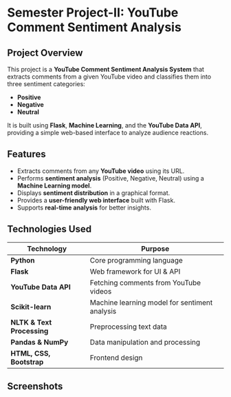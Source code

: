 # **Semester Project-II: YouTube Comment Sentiment Analysis**

## **Project Overview**  
This project is a **YouTube Comment Sentiment Analysis System** that extracts comments from a given YouTube video and classifies them into three sentiment categories:  
- **Positive**  
- **Negative**  
- **Neutral**  

It is built using **Flask**, **Machine Learning**, and the **YouTube Data API**, providing a simple web-based interface to analyze audience reactions.

## **Features**  
- Extracts comments from any **YouTube video** using its URL.  
- Performs **sentiment analysis** (Positive, Negative, Neutral) using a **Machine Learning model**.  
- Displays **sentiment distribution** in a graphical format.  
- Provides a **user-friendly web interface** built with Flask.  
- Supports **real-time analysis** for better insights.  

## **Technologies Used**  
| Technology | Purpose |
|------------|---------|
| **Python** | Core programming language |
| **Flask** | Web framework for UI & API |
| **YouTube Data API** | Fetching comments from YouTube videos |
| **Scikit-learn** | Machine learning model for sentiment analysis |
| **NLTK & Text Processing** | Preprocessing text data |
| **Pandas & NumPy** | Data manipulation and processing |
| **HTML, CSS, Bootstrap** | Frontend design |

## **Screenshots**
